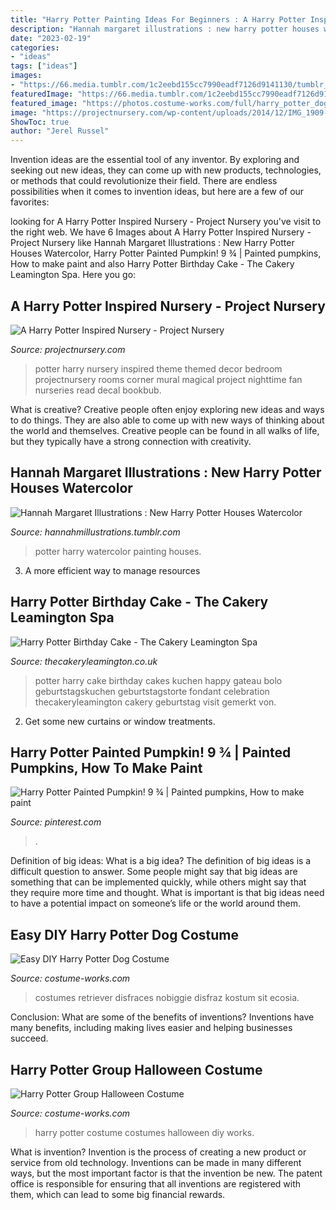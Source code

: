```yaml
---
title: "Harry Potter Painting Ideas For Beginners : A Harry Potter Inspired Nursery"
description: "Hannah margaret illustrations : new harry potter houses watercolor"
date: "2023-02-19"
categories:
- "ideas"
tags: ["ideas"]
images:
- "https://66.media.tumblr.com/1c2eebd155cc7990eadf7126d9141130/tumblr_oz4alwspA11vufsnoo1_640.jpg"
featuredImage: "https://66.media.tumblr.com/1c2eebd155cc7990eadf7126d9141130/tumblr_oz4alwspA11vufsnoo1_640.jpg"
featured_image: "https://photos.costume-works.com/full/harry_potter_dog.jpg"
image: "https://projectnursery.com/wp-content/uploads/2014/12/IMG_1909-768x1024.jpg"
ShowToc: true
author: "Jerel Russel"
---
```



Invention ideas are the essential tool of any inventor. By exploring and seeking out new ideas, they can come up with new products, technologies, or methods that could revolutionize their field. There are endless possibilities when it comes to invention ideas, but here are a few of our favorites:

	

		
looking for A Harry Potter Inspired Nursery - Project Nursery you've visit to the right web. We have 6 Images about A Harry Potter Inspired Nursery - Project Nursery like Hannah Margaret Illustrations : New Harry Potter Houses Watercolor, Harry Potter Painted Pumpkin! 9 ¾ | Painted pumpkins, How to make paint and also Harry Potter Birthday Cake - The Cakery Leamington Spa. Here you go:
		
    
## A Harry Potter Inspired Nursery - Project Nursery

<img loading=lazy src="https://projectnursery.com/wp-content/uploads/2014/12/IMG_1909-768x1024.jpg" onerror="this.onerror=null;this.src='https://tse1.mm.bing.net/th?id=OIP.4_aXCv-PwTJ8NzD4NnB9CgHaJ4&amp;pid=15.1';" alt="A Harry Potter Inspired Nursery - Project Nursery">

_Source: projectnursery.com_

>potter harry nursery inspired theme themed decor bedroom projectnursery rooms corner mural magical project nighttime fan nurseries read decal bookbub. 

	

What is creative?
Creative people often enjoy exploring new ideas and ways to do things. They are also able to come up with new ways of thinking about the world and themselves. Creative people can be found in all walks of life, but they typically have a strong connection with creativity.

    
## Hannah Margaret Illustrations : New Harry Potter Houses Watercolor

<img loading=lazy src="https://66.media.tumblr.com/1c2eebd155cc7990eadf7126d9141130/tumblr_oz4alwspA11vufsnoo1_640.jpg" onerror="this.onerror=null;this.src='https://tse4.mm.bing.net/th?id=OIP.YEIUWzViAAXUtwYgJZGHHwHaKM&amp;pid=15.1';" alt="Hannah Margaret Illustrations : New Harry Potter Houses Watercolor">

_Source: hannahmillustrations.tumblr.com_

>potter harry watercolor painting houses. 

	

3. A more efficient way to manage resources

    
## Harry Potter Birthday Cake - The Cakery Leamington Spa

<img loading=lazy src="https://www.thecakeryleamington.co.uk/wp-content/uploads/2017/03/Happy-Potter-Birthday-Cake.jpg" onerror="this.onerror=null;this.src='https://tse1.mm.bing.net/th?id=OIP.ah406krW4etNUmwPtkQ6HgHaJi&amp;pid=15.1';" alt="Harry Potter Birthday Cake - The Cakery Leamington Spa">

_Source: thecakeryleamington.co.uk_

>potter harry cake birthday cakes kuchen happy gateau bolo geburtstagskuchen geburtstagstorte fondant celebration thecakeryleamington cakery geburtstag visit gemerkt von. 

	

2. Get some new curtains or window treatments.

    
## Harry Potter Painted Pumpkin! 9 ¾ | Painted Pumpkins, How To Make Paint

<img loading=lazy src="https://i.pinimg.com/736x/67/98/62/6798624e80716867d2de7342dfffaaea.jpg" onerror="this.onerror=null;this.src='https://tse2.mm.bing.net/th?id=OIP.Y3hzG65q-OA8LWq1ginuzgHaNK&amp;pid=15.1';" alt="Harry Potter Painted Pumpkin! 9 ¾ | Painted pumpkins, How to make paint">

_Source: pinterest.com_

>. 

	

Definition of big ideas: What is a big idea?
The definition of big ideas is a difficult question to answer. Some people might say that big ideas are something that can be implemented quickly, while others might say that they require more time and thought. What is important is that big ideas need to have a potential impact on someone’s life or the world around them.

    
## Easy DIY Harry Potter Dog Costume

<img loading=lazy src="https://photos.costume-works.com/full/harry_potter_dog.jpg" onerror="this.onerror=null;this.src='https://tse4.mm.bing.net/th?id=OIP.0WJqdYIyf3QgbLYkCG3LqQHaLH&amp;pid=15.1';" alt="Easy DIY Harry Potter Dog Costume">

_Source: costume-works.com_

>costumes retriever disfraces nobiggie disfraz kostum sit ecosia. 

	

Conclusion: What are some of the benefits of inventions?
Inventions have many benefits, including making lives easier and helping businesses succeed.

    
## Harry Potter Group Halloween Costume

<img loading=lazy src="http://photos.costume-works.com/full/harry_potter25.jpg" onerror="this.onerror=null;this.src='https://tse1.mm.bing.net/th?id=OIP.CyQr-GIQABCOQKAwlvxRLwHaID&amp;pid=15.1';" alt="Harry Potter Group Halloween Costume">

_Source: costume-works.com_

>harry potter costume costumes halloween diy works. 

	

What is invention?
Invention is the process of creating a new product or service from old technology. Inventions can be made in many different ways, but the most important factor is that the invention be new. 
The patent office is responsible for ensuring that all inventions are registered with them, which can lead to some big financial rewards.

